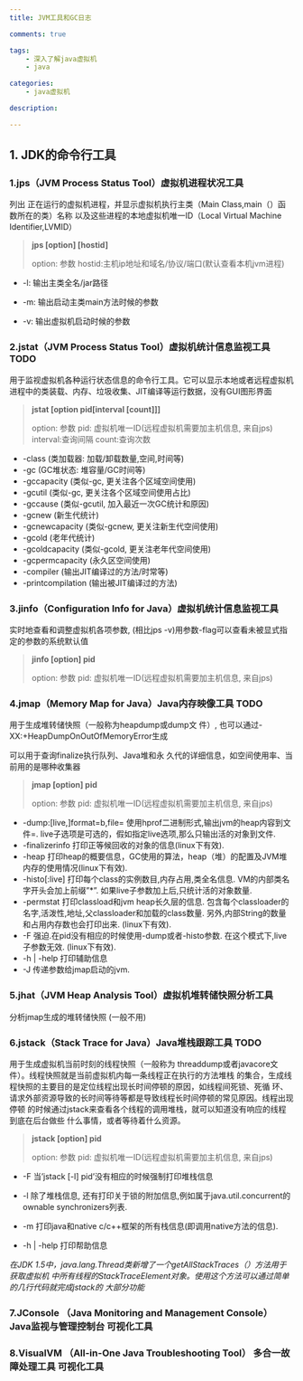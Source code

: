 ```yaml
---
title: JVM工具和GC日志

comments: true    

tags: 
    - 深入了解java虚拟机
    - java

categories: 
    - java虚拟机

description: 

---
```


## 1. JDK的命令行工具

### 1.jps（JVM Process Status Tool）虚拟机进程状况工具

列出 正在运行的虚拟机进程，并显示虚拟机执行主类（Main Class,main（）函数所在的类）名称 以及这些进程的本地虚拟机唯一ID（Local Virtual Machine Identifier,LVMID）

> **jps [option] [hostid]**
>
> option: 参数  hostid:主机ip地址和域名/协议/端口(默认查看本机jvm进程)

* -l: 输出主类全名/jar路径

* -m: 输出启动主类main方法时候的参数

* -v: 输出虚拟机启动时候的参数 

### 2.jstat（JVM Process Status Tool）虚拟机统计信息监视工具 TODO

用于监视虚拟机各种运行状态信息的命令行工具。它可以显示本地或者远程虚拟机进程中的类装载、内存、垃圾收集、JIT编译等运行数据，没有GUI图形界面

> **jstat [option pid[interval [count]]]**
>
> option: 参数  pid: 虚拟机唯一ID(远程虚拟机需要加主机信息, 来自jps) interval:查询间隔 count:查询次数

* -class (类加载器: 加载/卸载数量,空间,时间等) 
* -gc (GC堆状态: 堆容量/GC时间等) 
* -gccapacity (类似-gc, 更关注各个区域空间使用) 
* -gcutil (类似-gc, 更关注各个区域空间使用占比)
* -gccause (类似-gcutil, 加入最近一次GC统计和原因) 
* -gcnew (新生代统计)
* -gcnewcapacity (类似-gcnew, 更关注新生代空间使用)
* -gcold (老年代统计)
* -gcoldcapacity (类似-gcold, 更关注老年代空间使用)
* -gcpermcapacity (永久区空间使用)
* -compiler (输出JIT编译过的方法/时常等) 
* -printcompilation (输出被JIT编译过的方法)

### 3.jinfo（Configuration Info for Java）虚拟机统计信息监视工具

实时地查看和调整虚拟机各项参数, (相比jps -v)用参数-flag可以查看未被显式指定的参数的系统默认值

> **jinfo [option] pid**
>
> option: 参数  pid: 虚拟机唯一ID(远程虚拟机需要加主机信息, 来自jps) 

### 4.jmap（Memory Map for Java）Java内存映像工具 TODO

用于生成堆转储快照（一般称为heapdump或dump文 件）, 也可以通过-XX:+HeapDumpOnOutOfMemoryError生成

可以用于查询finalize执行队列、Java堆和永 久代的详细信息，如空间使用率、当前用的是哪种收集器

>**jmap [option] pid**
>
>option: 参数  pid: 虚拟机唯一ID(远程虚拟机需要加主机信息, 来自jps) 

* -dump:[live,]format=b,file=<filename>   使用hprof二进制形式,输出jvm的heap内容到文件=. live子选项是可选的，假如指定live选项,那么只输出活的对象到文件. 
* -finalizerinfo   打印正等候回收的对象的信息(linux下有效).
* -heap   打印heap的概要信息，GC使用的算法，heap（堆）的配置及JVM堆内存的使用情况(linux下有效).
* -histo[:live]   打印每个class的实例数目,内存占用,类全名信息. VM的内部类名字开头会加上前缀”*”. 如果live子参数加上后,只统计活的对象数量. 
* -permstat 打印classload和jvm heap长久层的信息. 包含每个classloader的名字,活泼性,地址,父classloader和加载的class数量. 另外,内部String的数量和占用内存数也会打印出来. (linux下有效).
* -F 强迫.在pid没有相应的时候使用-dump或者-histo参数. 在这个模式下,live子参数无效. (linux下有效).
* -h | -help 打印辅助信息 
* -J 传递参数给jmap启动的jvm. 

### 5.jhat（JVM Heap Analysis Tool）虚拟机堆转储快照分析工具

分析jmap生成的堆转储快照 (一般不用)

### 6.jstack（Stack Trace for Java）Java堆栈跟踪工具 TODO

用于生成虚拟机当前时刻的线程快照（一般称为 threaddump或者javacore文件）。线程快照就是当前虚拟机内每一条线程正在执行的方法堆栈 的集合，生成线程快照的主要目的是定位线程出现长时间停顿的原因，如线程间死锁、死循 环、请求外部资源导致的长时间等待等都是导致线程长时间停顿的常见原因。线程出现停顿 的时候通过jstack来查看各个线程的调用堆栈，就可以知道没有响应的线程到底在后台做些 什么事情，或者等待着什么资源。

> **jstack [option] pid**
>
> option: 参数  pid: 虚拟机唯一ID(远程虚拟机需要加主机信息, 来自jps) 

* -F  当’jstack [-l] pid’没有相应的时候强制打印堆栈信息

* -l   除了堆栈信息, 还有打印关于锁的附加信息,例如属于java.util.concurrent的ownable synchronizers列表.

* -m  打印java和native c/c++框架的所有栈信息(即调用native方法的信息).

* -h | -help    打印帮助信息

*在JDK 1.5中，java.lang.Thread类新增了一个getAllStackTraces（）方法用于获取虚拟机 中所有线程的StackTraceElement对象。使用这个方法可以通过简单的几行代码就完成jstack的 大部分功能*

### 7.JConsole  （Java Monitoring and Management Console）Java监视与管理控制台  **可视化工具**[]()

### 8.VisualVM   （All-in-One Java Troubleshooting Tool） 多合一故障处理工具   **可视化工具**




